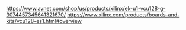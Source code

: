 https://www.avnet.com/shop/us/products/xilinx/ek-u1-vcu128-g-3074457345641321670/
https://www.xilinx.com/products/boards-and-kits/vcu128-es1.html#overview
